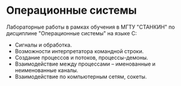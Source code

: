# Операционные системы

Лабораторные работы в рамках обучения в МГТУ "СТАНКИН" по дисциплине "Операционные системы" на языке С: 

* Cигналы и обработка.
* Возможности интерпретатора командной строки.
* Создание процессов и потоков, процессы-демоны.
* Взаимодействие между процессами – именованные и неименованные каналы.
* Взаимодействие по компьютерным сетям, сокеты.
